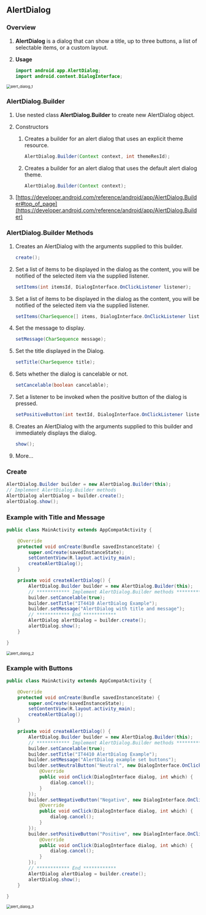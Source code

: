 ## AlertDialog

### Overview

1. **AlertDialog** is a dialog that can show a title, up to three buttons, a list of selectable items, or a custom layout.

2. **Usage**

   ```java
   import android.app.AlertDialog;
   import android.content.DialogInterface;
   ```

<img src="https://raw.githubusercontent.com/fwangyt/Android-App-Dev-1/master/6/images/alert_dialog_1.png" alt="alert_dialog_1" style="zoom: 67%;" />

### AlertDialog.Builder

1. Use nested class **AlertDialog.Builder** to create new AlertDialog object.

2. Constructors

   1. Creates a builder for an alert dialog that uses an explicit theme resource.

      ```java
      AlertDialog.Builder(Context context, int themeResId);
      ```

   2. Creates a builder for an alert dialog that uses the default alert dialog theme.

      ```java
      AlertDialog.Builder(Context context);
      ```

3. [https://developer.android.com/reference/android/app/AlertDialog.Builder#top_of_page](https://developer.android.com/reference/android/app/AlertDialog.Builder)

### AlertDialog.Builder Methods

1. Creates an AlertDialog with the arguments supplied to this builder.

   ```java
   create();
   ```

2. Set a list of items to be displayed in the dialog as the content, you will be notified of the selected item via the supplied listener.

   ```java
   setItems(int itemsId, DialogInterface.OnClickListener listener);
   ```

3. Set a list of items to be displayed in the dialog as the content, you will be notified of the selected item via the supplied listener.

   ```java
   setItems(CharSequence[] items, DialogInterface.OnClickListener listener);
   ```

4. Set the message to display.

   ````java
   setMessage(CharSequence message);
   ````

5. Set the title displayed in the Dialog.

   ```java
   setTitle(CharSequence title);
   ```

6. Sets whether the dialog is cancelable or not.

   ```java
   setCancelable(boolean cancelable);
   ```

7. Set a listener to be invoked when the positive button of the dialog is pressed.

   ```java
   setPositiveButton(int textId, DialogInterface.OnClickListener listener);
   ```

8. Creates an AlertDialog with the arguments supplied to this builder and immediately displays the dialog.

   ```java
   show();
   ```

9. More...

### Create

```java
AlertDialog.Builder builder = new AlertDialog.Builder(this);
// Implement AlertDialog.Builder methods
AlertDialog alertDialog = builder.create(); 
alertDialog.show();
```

### Example with Title and Message

```java
public class MainActivity extends AppCompatActivity {

    @Override
    protected void onCreate(Bundle savedInstanceState) {
        super.onCreate(savedInstanceState);
        setContentView(R.layout.activity_main);
        createAlertDialog();
    }

    private void createAlertDialog() {
        AlertDialog.Builder builder = new AlertDialog.Builder(this);
        // ************ Implement AlertDialog.Builder methods ************
        builder.setCancelable(true);
        builder.setTitle("IT4410 AlertDialog Example");
        builder.setMessage("AlertDialog with title and message");
        // ************ End ************
        AlertDialog alertDialog = builder.create();
        alertDialog.show();
    }

}
```

<img src="https://raw.githubusercontent.com/fwangyt/Android-App-Dev-1/master/6/images/alert_dialog_2.png" alt="alert_dialog_2" style="zoom:67%;" />

### Example with Buttons

```java
public class MainActivity extends AppCompatActivity {

    @Override
    protected void onCreate(Bundle savedInstanceState) {
        super.onCreate(savedInstanceState);
        setContentView(R.layout.activity_main);
        createAlertDialog();
    }

    private void createAlertDialog() {
        AlertDialog.Builder builder = new AlertDialog.Builder(this);
        // ************ Implement AlertDialog.Builder methods ************
        builder.setCancelable(true);
        builder.setTitle("IT4410 AlertDialog Example");
        builder.setMessage("AlertDialog example set buttons");
        builder.setNeutralButton("Neutral", new DialogInterface.OnClickListener() {
            @Override
            public void onClick(DialogInterface dialog, int which) {
                dialog.cancel();
            }
        });
        builder.setNegativeButton("Negative", new DialogInterface.OnClickListener() {
            @Override
            public void onClick(DialogInterface dialog, int which) {
                dialog.cancel();
            }
        });
        builder.setPositiveButton("Positive", new DialogInterface.OnClickListener() {
            @Override
            public void onClick(DialogInterface dialog, int which) {
                dialog.cancel();
            }
        });
        // ************ End ************
        AlertDialog alertDialog = builder.create();
        alertDialog.show();
    }

}
```

<img src="https://raw.githubusercontent.com/fwangyt/Android-App-Dev-1/master/6/images/alert_dialog_3.png" alt="alert_dialog_3" style="zoom:67%;" />